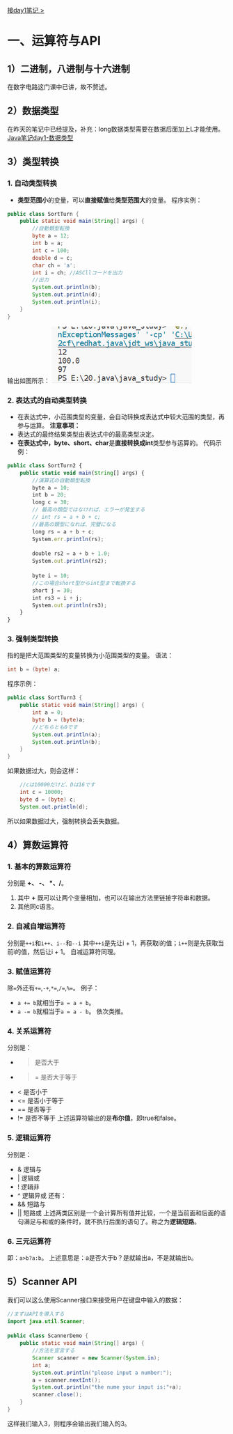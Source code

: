 [接day1笔记 >](./Java笔记day1.md)
# 一、运算符与API
## 1）二进制，八进制与十六进制
在数字电路这门课中已讲，故不赘述。
## 2）数据类型
在昨天的笔记中已经提及，补充：long数据类型需要在数据后面加上L才能使用。
<a href="https://github.com/inabananami/obsidian-backup/blob/main/java%E7%AC%94%E8%AE%B0/Java%E7%AC%94%E8%AE%B0day1.md#2%E6%95%B0%E6%8D%AE%E7%B1%BB%E5%9E%8B" target="_blank">Java笔记day1-数据类型</a>
## 3）类型转换
### 1. 自动类型转换
- **类型范围小**的变量，可以**直接赋值**给**类型范围大**的变量。
程序实例：
```java
public class SortTurn {
    public static void main(String[] args) {
        //自動類型転換
        byte a = 12;
        int b = a;
        int c = 100;
        double d = c;
        char ch = 'a';
        int i = ch; //ASCllコードを出力
        //出力
        System.out.println(b);
        System.out.println(d);
        System.out.println(i);
    }
}

```
输出如图所示：
<img src="./自动类型转换.png">
### 2. 表达式的自动类型转换
- 在表达式中，小范围类型的变量，会自动转换成表达式中较大范围的类型，再参与运算。
**注意事项：**
- 表达式的最终结果类型由表达式中的最高类型决定。
- **在表达式中，byte、short、char**是**直接转换成int**类型参与运算的。
代码示例：
```js
public class SortTurn2 {
    public static void main(String[] args) {
        //演算式の自動類型転換
        byte a = 10;
        int b = 20;
        long c = 30;
        // 最高の類型ではなければ、エラーが発生する
        // int rs = a + b + c;
        //最高の類型になれば、完璧になる
        long rs = a + b + c;
        System.err.println(rs);

        double rs2 = a + b + 1.0;
        System.out.println(rs2);

        byte i = 10;
        //この場合short型からint型まで転換する
        short j = 30; 
        int rs3 = i + j;
        System.out.println(rs3);
    }
}
```
### 3. 强制类型转换
指的是把大范围类型的变量转换为小范围类型的变量。
语法：
```java
int b = (byte) a;
```
程序示例：
```java
public class SortTurn3 {
    public static void main(String[] args) {
        int a = 0;
        byte b = (byte)a;
        //どちらとも0です
        System.out.println(a);
        System.out.println(b);
    }
}
```
如果数据过大，则会这样：
```java
	//cは10000だけど、Dは16です
	int c = 10000;
	byte d = (byte) c;
	System.out.println(d);
```
所以如果数据过大，强制转换会丢失数据。

## 4）算数运算符
### 1. 基本的算数运算符
分别是 **\+、 \-、 \*、\/**。
1. 其中 **\+** 既可以让两个变量相加，也可以在输出方法里链接字符串和数据。
2. 其他同c语言。
### 2. 自减自增运算符
分别是`++i`和`i++`、`i--`和`--i`
其中`++i`是先让i + 1，再获取i的值；`i++`则是先获取当前i的值，然后让i + 1。
自减运算符同理。
### 3. 赋值运算符
除`=`外还有`+=`,`-+`,`*=`,`/=`,`%=`。
例子：
- `a += b`就相当于`a = a + b`。
- `a -= b`就相当于`a = a - b`。
依次类推。
### 4. 关系运算符
分别是：
- >   是否大于
- >=  是否大于等于
- <   是否小于
- <=  是否小于等于
- ==  是否等于
- !=  是否不等于
上述运算符输出的是**布尔值**，即true和false。
### 5. 逻辑运算符
分别是：
- & 逻辑与
- |  逻辑或
- !  逻辑非
- ^  逻辑异或
还有：
- && 短路与
- || 短路或
上述两类区别是一个会计算所有值并比较，一个是当前面和后面的语句满足与和或的条件时，就不执行后面的语句了。称之为**逻辑短路**。
### 6. 三元运算符
即：`a>b?a:b`。
上述意思是：a是否大于b？是就输出a，不是就输出b。
## 5）Scanner API
我们可以这么使用Scanner接口来接受用户在键盘中输入的数据：
```java
//まずはAPIを導入する
import java.util.Scanner;

public class ScannerDemo {
    public static void main(String[] args) {
        //方法を宣言する
        Scanner scanner = new Scanner(System.in);
        int a;
        System.out.println("please input a number:");        
        a = scanner.nextInt();
        System.out.println("the nume your input is:"+a);
        scanner.close();
    }   
}
```
这样我们输入3，则程序会输出我们输入的3。